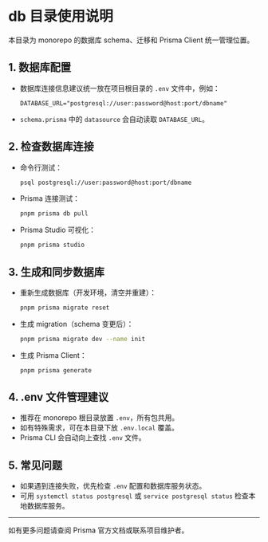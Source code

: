 # db 目录使用说明

本目录为 monorepo 的数据库 schema、迁移和 Prisma Client 统一管理位置。

## 1. 数据库配置

- 数据库连接信息建议统一放在项目根目录的 `.env` 文件中，例如：
  ```env
  DATABASE_URL="postgresql://user:password@host:port/dbname"
  ```
- `schema.prisma` 中的 `datasource` 会自动读取 `DATABASE_URL`。

## 2. 检查数据库连接

- 命令行测试：
  ```bash
  psql postgresql://user:password@host:port/dbname
  ```
- Prisma 连接测试：
  ```bash
  pnpm prisma db pull
  ```
- Prisma Studio 可视化：
  ```bash
  pnpm prisma studio
  ```

## 3. 生成和同步数据库

- 重新生成数据库（开发环境，清空并重建）：
  ```bash
  pnpm prisma migrate reset
  ```
- 生成 migration（schema 变更后）：
  ```bash
  pnpm prisma migrate dev --name init
  ```
- 生成 Prisma Client：
  ```bash
  pnpm prisma generate
  ```

## 4. .env 文件管理建议

- 推荐在 monorepo 根目录放置 `.env`，所有包共用。
- 如有特殊需求，可在本目录下放 `.env.local` 覆盖。
- Prisma CLI 会自动向上查找 `.env` 文件。

## 5. 常见问题

- 如果遇到连接失败，优先检查 `.env` 配置和数据库服务状态。
- 可用 `systemctl status postgresql` 或 `service postgresql status` 检查本地数据库服务。

---
如有更多问题请查阅 Prisma 官方文档或联系项目维护者。
